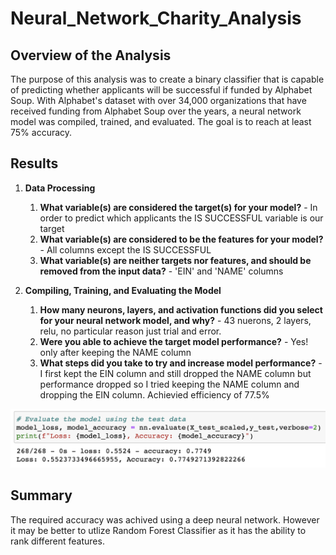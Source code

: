 # Neural_Network_Charity_Analysis

## Overview of the Analysis

The purpose of this analysis was to create a binary classifier that is capable of predicting whether applicants will be successful if funded by Alphabet Soup. With Alphabet's dataset with over 34,000 organizations that have received funding from Alphabet Soup over the years, a neural network model was compiled, trained, and evaluated. The goal is to reach at least 75% accuracy. 

## Results
1. __Data Processing__
    1. __What variable(s) are considered the target(s) for your model?__ - In order to predict which applicants the IS SUCCESSFUL variable is our target
    1. __What variable(s) are considered to be the features for your model?__ - All columns except the IS SUCCESSFUL 
    1. __What variable(s) are neither targets nor features, and should be removed from the input data?__ -  'EIN' and 'NAME' columns
    
1. __Compiling, Training, and Evaluating the Model__
    1. __How many neurons, layers, and activation functions did you select for your neural network model, and why?__ - 43 nuerons, 2 layers, relu, no particular reason just trial and error. 
    1. __Were you able to achieve the target model performance?__ - Yes! only after keeping the NAME column
    1. __What steps did you take to try and increase model performance?__ - I first kept the EIN column and still dropped the NAME column but performance dropped so I tried keeping the NAME column and dropping the EIN column. Achievied efficiency of 77.5%
    
![Image](image1.png "This is the accuracy image.")

## Summary 
The required accuracy was achived using a deep neural network. However it may be better to utlize Random Forest Classifier as it has the ability to rank different features. 